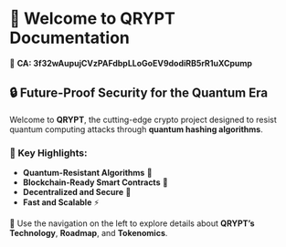 # 🚀 Welcome to QRYPT Documentation  
🔗 **CA: 3f32wAupujCVzPAFdbpLLoGoEV9dodiRB5rR1uXCpump**  

## 🔒 Future-Proof Security for the Quantum Era  
Welcome to **QRYPT**, the cutting-edge crypto project designed to resist quantum computing attacks through **quantum hashing algorithms**.  

### 🌟 Key Highlights:  
- **Quantum-Resistant Algorithms** 🧬  
- **Blockchain-Ready Smart Contracts** 🔗  
- **Decentralized and Secure** 🔐  
- **Fast and Scalable** ⚡  

📖 Use the navigation on the left to explore details about **QRYPT’s Technology**, **Roadmap**, and **Tokenomics**.  